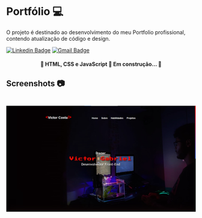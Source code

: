 # Portfólio 💻
O projeto é destinado ao desenvolvimento do meu Portfolio profissional, 
contendo atualização de código e design.

[![Linkedin Badge](https://img.shields.io/badge/-Victor-CeSilva?style=flat-square&logo=Linkedin&logoColor=white&link=https://www.linkedin.com/in/victor-costa-e-silva/)](https://www.linkedin.com/in/victor-costa-e-silva/) 
[![Gmail Badge](https://img.shields.io/badge/-victorc.infotec@gmail.com-c14438?style=flat-square&logo=Gmail&logoColor=white&link=mailto:victorc.infotec@gmail.com)](mailto:tgmarinho@gmail.com)

<h4 align="center"> 
	🚧  HTML, CSS e JavaScript 🚀 Em construção...  🚧
</h4>

## Screenshots 	📷 

<h1 align="center">
  <img alt="NextLevelWeek" title="#NextLevelWeek" src="Print.png" />
</h1>